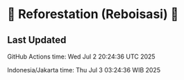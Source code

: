 
# 🌳 Reforestation (Reboisasi) 🌲

## Last Updated

GitHub Actions time: Wed Jul  2 20:24:36 UTC 2025

Indonesia/Jakarta time: Thu Jul  3 03:24:36 WIB 2025
